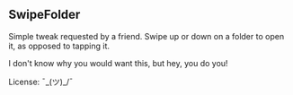 SwipeFolder
-------------------

Simple tweak requested by a friend. Swipe up or down on a folder to open it, as opposed to tapping it.

I don't know why you would want this, but hey, you do you!

License: ¯\_(ツ)_/¯
